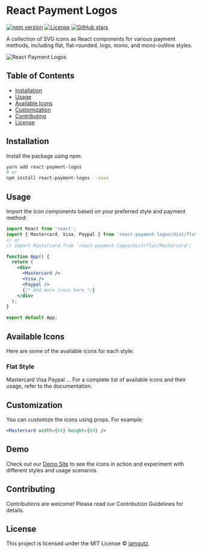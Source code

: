 # React Payment Logos

[![npm version](https://img.shields.io/npm/v/react-payment-logos.svg)](https://www.npmjs.com/package/react-payment-logos)
[![License](https://img.shields.io/npm/l/react-payment-logos.svg)](https://github.com/iamgutz/react-payment-logos/blob/master/LICENSE)
[![GitHub stars](https://img.shields.io/github/stars/iamgutz/react-payment-logos.svg?style=social)](https://github.com/iamgutz/react-payment-logos)

A collection of SVG icons as React components for various payment methods, including flat, flat-rounded, logo, mono, and mono-outline styles.

![React Payment Logos](assets/react-payment-logos.jpg)

## Table of Contents

- [Installation](#installation)
- [Usage](#usage)
- [Available Icons](#available-icons)
- [Customization](#customization)
- [Contributing](#contributing)
- [License](#license)

## Installation

Install the package using npm:

```bash
yarn add react-payment-logos
# or
npm install react-payment-logos --save
```

## Usage
Import the icon components based on your preferred style and payment method:
```jsx
import React from 'react';
import { Mastercard, Visa, Paypal } from 'react-payment-logos/dist/flat';
// or
// import Mastercard from 'react-payment-logos/dist/flat/Mastercard';

function App() {
  return (
    <div>
      <Mastercard />
      <Visa />
      <Paypal />
      {/* Add more icons here */}
    </div>
  );
}

export default App;

```

## Available Icons
Here are some of the available icons for each style:

### Flat Style
Mastercard
Visa
Paypal
...
For a complete list of available icons and their usage, refer to the documentation.

## Customization
You can customize the icons using props. For example:
```jsx
<Mastercard width={64} height={64} />
```
## Demo
Check out our [Demo Site](https://iamgutz.github.io/react-payment-logos/) to see the icons in action and experiment with different styles and usage scenarios.

## Contributing
Contributions are welcome! Please read our Contribution Guidelines for details.

## License
This project is licensed under the MIT License © [iamgutz](https://github.com/iamgutz).